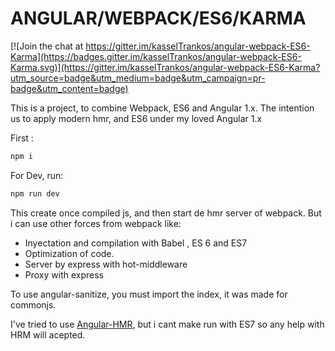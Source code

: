 # ANGULAR/WEBPACK/ES6/KARMA

[![Join the chat at https://gitter.im/kasselTrankos/angular-webpack-ES6-Karma](https://badges.gitter.im/kasselTrankos/angular-webpack-ES6-Karma.svg)](https://gitter.im/kasselTrankos/angular-webpack-ES6-Karma?utm_source=badge&utm_medium=badge&utm_campaign=pr-badge&utm_content=badge)

This is a project, to combine Webpack, ES6 and Angular 1.x.
The intention us to apply modern hmr, and ES6 under my loved Angular 1.x

First :
```bash
npm i
```
For Dev, run:
```bash
npm run dev
```
This create once compiled js, and then start de hmr server of webpack. But i can use other forces from webpack like:
- Inyectation and compilation with Babel , ES 6 and ES7
- Optimization of code.
- Server by express with hot-middleware
- Proxy with express

To use angular-sanitize, you must import the index, it was made for commonjs.

I've tried to use [Angular-HMR](https://github.com/yargalot/Angular-HMR), but i cant make run with ES7
so any help with HRM will acepted.
